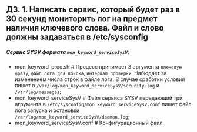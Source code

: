 ДЗ. 1. Написать сервис, который будет раз в 30 секунд мониторить лог на предмет наличия ключевого слова. Файл и слово должны задаваться в /etc/sysconfig
-------------------------------
##### Сервис SYSV формата `mon_keyword_serviceSysV`:
* mon_keyword_proc.sh # Процесс принимает 3 аргумента `ключевую фразу`, `файл лога для поиска`, `интервал проверки`. Набюдает за изменением числа строк в файле лога. В случае сработки условия пишет в `/var/log/mon_keyword_serviceSysV/security.log` и `/var/log/messeges`;
* mon_keyword_serviceSysV # Файл сервиса SYSV передающий три агрумента в `/etc/sysconfig/mon_keyword_serviceSysV.conf` пишет файл лога запуска и остановки `/var/log/mon_keyword_serviceSysV/daemon.log`;
* mon_keyword_serviceSysV.conf # Конфигурационный файл.
